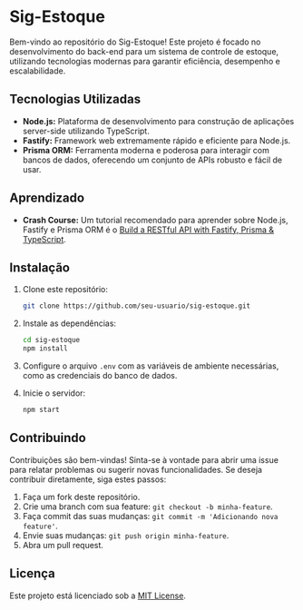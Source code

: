 # Sig-Estoque

Bem-vindo ao repositório do Sig-Estoque! Este projeto é focado no desenvolvimento do back-end para um sistema de controle de estoque, utilizando tecnologias modernas para garantir eficiência, desempenho e escalabilidade.

## Tecnologias Utilizadas

- **Node.js:** Plataforma de desenvolvimento para construção de aplicações server-side utilizando TypeScript.
- **Fastify:** Framework web extremamente rápido e eficiente para Node.js.
- **Prisma ORM:** Ferramenta moderna e poderosa para interagir com bancos de dados, oferecendo um conjunto de APIs robusto e fácil de usar.

## Aprendizado

- **Crash Course:** Um tutorial recomendado para aprender sobre Node.js, Fastify e Prisma ORM é o [Build a RESTful API with Fastify, Prisma & TypeScript](https://www.youtube.com/watch?v=LMoMHP44-xM).

## Instalação

1. Clone este repositório:

   ```bash
   git clone https://github.com/seu-usuario/sig-estoque.git
   ```

2. Instale as dependências:

   ```bash
   cd sig-estoque
   npm install
   ```

3. Configure o arquivo `.env` com as variáveis de ambiente necessárias, como as credenciais do banco de dados.

4. Inicie o servidor:
   ```bash
   npm start
   ```

## Contribuindo

Contribuições são bem-vindas! Sinta-se à vontade para abrir uma issue para relatar problemas ou sugerir novas funcionalidades. Se deseja contribuir diretamente, siga estes passos:

1. Faça um fork deste repositório.
2. Crie uma branch com sua feature: `git checkout -b minha-feature`.
3. Faça commit das suas mudanças: `git commit -m 'Adicionando nova feature'`.
4. Envie suas mudanças: `git push origin minha-feature`.
5. Abra um pull request.

## Licença

Este projeto está licenciado sob a [MIT License](LICENSE).
